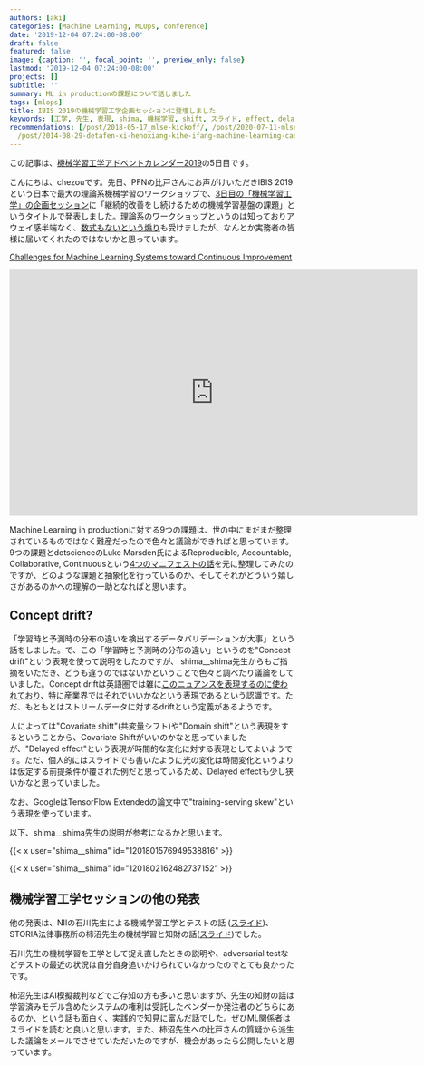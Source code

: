 ```yaml
---
authors: [aki]
categories: [Machine Learning, MLOps, conference]
date: '2019-12-04 07:24:00-08:00'
draft: false
featured: false
image: {caption: '', focal_point: '', preview_only: false}
lastmod: '2019-12-04 07:24:00-08:00'
projects: []
subtitle: ''
summary: ML in productionの課題について話しました
tags: [mlops]
title: IBIS 2019の機械学習工学企画セッションに登壇しました
keywords: [工学, 先生, 表現, shima, 機械学習, shift, スライド, effect, delayed, 学習]
recommendations: [/post/2018-05-17_mlse-kickoff/, /post/2020-07-11-mlse-summer-workshop/,
  /post/2014-08-29-detafen-xi-henoxiang-kihe-ifang-machine-learning-casual-talks-number-2wokai-cui-simasita-number-mlct/]
---
```


この記事は、[機械学習工学アドベントカレンダー2019](https://qiita.com/advent-calendar/2019/mlse)の5日目です。

こんにちは、chezouです。先日、PFNの比戸さんにお声がけいただきIBIS 2019という日本で最大の理論系機械学習のワークショップで、[3日目の「機械学習工学」の企画セッション](http://ibisml.org/ibis2019/%e4%b8%89%e6%97%a5%e7%9b%ae%ef%bc%9a%e3%83%97%e3%83%ad%e3%82%b0%e3%83%a9%e3%83%a0%e8%a9%b3%e7%b4%b0/)に「継続的改善をし続けるための機械学習基盤の課題」というタイトルで発表しました。理論系のワークショップというのは知っておりアウェイ感半端なく、[数式もないという煽り](https://repose.hatenadiary.jp/entry/2019/11/27/083823)も受けましたが、なんとか実務者の皆様に届いてくれたのではないかと思っています。

[Challenges for Machine Learning Systems toward Continuous Improvement](https://docs.google.com/presentation/d/1T8JF6h_DFnBAWz8LJvK0miFWsVovKyP0BDuXk3cVo2Q/edit?usp=drivesdk)

<iframe src="https://docs.google.com/presentation/d/e/2PACX-1vTbIOwmdWnnQWVkoMm0a5z6dg0UGCmuvDHGztsl_6krNn2gh-IOFl7Lo4-D_fFqzlyL-RtqemHolupn/embed?start=false&loop=false&delayms=3000" frameborder="0" width="720" height="434" allowfullscreen="true" mozallowfullscreen="true" webkitallowfullscreen="true"></iframe>

Machine Learning in productionに対する9つの課題は、世の中にまだまだ整理されているものではなく難産だったので色々と議論ができればと思っています。9つの課題とdotscienceのLuke Marsden氏によるReproducible, Accountable, Collaborative, Continuousという[4つのマニフェストの話](https://docs.google.com/presentation/d/17RWqPH8nIpwG-jID_UeZBCaQKoz4LVk1MLULrZdyNCs/edit#slide=id.g6ad50e93e5_0_59)を元に整理してみたのですが、どのような課題と抽象化を行っているのか、そしてそれがどういう嬉しさがあるのかへの理解の一助となればと思います。

## Concept drift?

「学習時と予測時の分布の違いを検出するデータバリデーションが大事」という話をしました。で、この「学習時と予測時の分布の違い」というのを"Concept drift"という表現を使って説明をしたのですが、 shima__shima先生からもご指摘をいただき、どうも違うのではないかということで色々と調べたり議論をしていました。Concept driftは英語圏では雑に[このニュアンスを表現するのに使われており](https://machinelearningmastery.com/gentle-introduction-concept-drift-machine-learning/)、特に産業界ではそれでいいかなという表現であるという認識です。ただ、もともとはストリームデータに対するdriftという定義があるようです。

人によっては"Covariate shift"(共変量シフト)や"Domain shift"という表現をするということから、Covariate Shiftがいいのかなと思っていましたが、"Delayed effect"という表現が時間的な変化に対する表現としてよいようです。ただ、個人的にはスライドでも書いたように光の変化は時間変化というよりは仮定する前提条件が覆された例だと思っているため、Delayed effectも少し狭いかなと思っていました。

なお、GoogleはTensorFlow Extendedの論文中で"training-serving skew"という表現を使っています。

以下、shima__shima先生の説明が参考になるかと思います。

{{< x user="shima__shima" id="1201801576949538816" >}}

{{< x user="shima__shima" id="1201802162482737152" >}}

## 機械学習工学セッションの他の発表

他の発表は、NIIの石川先生による機械学習工学とテストの話 ([スライド](http://ibisml.org/ibis2019/files/2019/12/slide_ishikawa.pdf))、STORIA法律事務所の柿沼先生の機械学習と知財の話([スライド](http://ibisml.org/ibis2019/files/2019/12/slide_kakinuma.pdf))でした。

石川先生の機械学習を工学として捉え直したときの説明や、adversarial testなどテストの最近の状況は自分自身追いかけられていなかったのでとても良かったです。

柿沼先生はAI模擬裁判などでご存知の方も多いと思いますが、先生の知財の話は学習済みモデル含めたシステムの権利は受託したベンダーか発注者のどちらにあるのか、という話も面白く、実践的で知見に富んだ話でした。ぜひML関係者はスライドを読むと良いと思います。また、柿沼先生への比戸さんの質疑から派生した議論をメールでさせていただいたのですが、機会があったら公開したいと思っています。